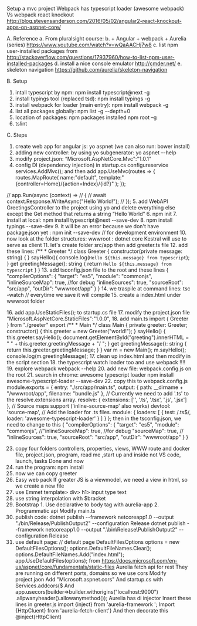 <!-- TOC insertAnchor:true orderedList:true -->


<!-- /TOC -->

Setup a mvc project
Webpack has typescript loader (awesome webpack)
Vs webpack react knockout 
http://blog.stevensanderson.com/2016/05/02/angular2-react-knockout-apps-on-aspnet-core/ 

A.	Reference
a.	From pluralsight course:
b.	+ Angular + webpack + Aurelia (series) https://www.youtube.com/watch?v=wQaAACHj7w8 
c.	list npm user-installed packages from http://stackoverflow.com/questions/17937960/how-to-list-npm-user-installed-packages 
d.	install a nice console emulator http://cmder.net/ 
e.	skeleton navigation https://github.com/aurelia/skeleton-navigation 

B.	Setup
1.	intall typescript by npm: npm install typescript@next -g
2.	install typings tool (replaced tsd): npm install typings -g
3.	install webpack for loader (main entry): npm install webpack -g
4.	list all packages globally:  npm list -g --depth=0
5.	location of packages: npm packages installed npm root –g
6.	tslint

C.	Steps
1.	create web app for angular js: yo aspnet (we can also run: bower install)
2.	adding new controller: by using yo subgenerator: yo aspnet –-help
3.	modify project.json:
“Microsoft.AspNetCore.Mvc":"1.0.1"
4.	config DI (dependency injection) in startup.cs
configureservice services.AddMvc(); 
and then add
app.UseMvc(routes => {
    routes.MapRoute(
        name:"default",
        template:"{controller=Home}/{action=Index}/{id?}"
    );
});

// app.Run(async (context) =>
// {
//     await context.Response.WriteAsync("Hello World!");
// });
5.	add WebAPI GreetingsController to the project using yo and delete everything else except the Get method that returns a string “Hello World”
6.	npm init
7.	install at local: npm install typescript@next --save-dev
8.	npm install typings --save-dev
9.	it will be an error because we don't have package.json yet : npm init --save-dev // for development environment
10.	now look at the folder structures: wwwroot : dotnet core Kestral will use to serve as client
11.	let's create folder src/app then add greeter.ts file
12.	add these lines:
/** * Greeter */ class Greeter { constructor(private message: string) {
}
sayHello(){
    console.log(`Hello ${this.message} from typescript`);
}
get greetingMessage(): string {
    return `Hello ${this.message} from typescript`
}
}
13.	add tsconfig.json file to the root and these lines 
{ "compilerOptions": { "target": "es5", "module": "commonjs", "inlineSourceMap": true, //for debug "inlineSources": true, "sourceRoot": "src/app", "outDir": "wwwroot/app"
}
}
14.	 we traspile at command lines: tsc -watch // everytime we save it will compile
15.	 create a index.html under wwwroot folder
<meta charset="UTF-8">
<title>Welcome to ASPNET Core 1.0</title>
<script src="app/greeter.js"></script>
<div id="greeting">
</div>
<script>
    var greeterObj = new Greeter("World");
    document.getElementByID("greeting").innerHTML = "<h1>" + greeterObj.greetingMessage() + "/</h1>";
</script>
16.	 add app.UseStaticFiles(); to startup.cs file
17.	modify the project.json file "Microsoft.AspNetCore.StaticFiles":"1.0.0",
18.	add main.ts
import { Greeter } from "./greeter" export /** * Main */ class Main { private greeter: Greeter; constructor() { this.greeter = new Greeter("world!"); } sayHello() { this.greeter.sayHello(); document.getElementById("greeting").innerHTML = "
" + this.greeter.greetingMessage + "/
"; } get greetingMessage(): string { return this.greeter.greetingMessage; } }
var m = new Main(); m.sayHello(); console.log(m.greetingMessage);
17. clean up index.html and then modify in the script section
18. the typescript watch loader too and use webpack !!!!
 	19. explore webpack webpack --help
20. add new file: webpack.config.js on the root
21. search in chrome: awesome typescript loader npm install awesome-typescript-loader --save-dev
22. copy this to webpack.config.js
module.exports = { entry: "./src/app/main.ts", output: { path: __dirname + "/wwwroot/app", filename: "bundle.js" },
// Currently we need to add '.ts' to the resolve.extensions array. resolve: { extensions: ['', '.ts', '.tsx', '.js', '.jsx'] },
// Source maps support ('inline-source-map' also works) devtool: 'source-map',
// Add the loader for .ts files. module: { loaders: [ { test: /.ts$/, loader: 'awesome-typescript-loader' } ] } };
then in the tsconfig.json, we need to change to this { "compilerOptions": { "target": "es5", "module": "commonjs", //"inlineSourceMap": true, //for debug "sourceMap": true, // "inlineSources": true, "sourceRoot": "src/app", "outDir": "wwwroot/app"
}
}
 
23. copy four folders controllers, properties, views, WWW route and docker file, project.json, program, read me ,start up and inside not VS code, launch, tasks Done and now 
24. run the program: npm install 
25. now we can copy greeter
26. Easy web pack If greater JS is a viewmodel, we need a view in html, so we create a new file
27. use Emmet template> div> h1> input type text
28. use string interpolation with $bracket
29. Bootstrap 1. Use declarative to body tag with aurelia-app 2. Programmatic api Modify main.ts
30. publish code: 
dotnet publish
      --framework netcoreapp1.0 
      --output "./bin/Release/PublishOutput2"
      --configuration Release
dotnet publish --framework netcoreapp1.0 --output ".\bin\Release\PublishOutput2"      --configuration Release
31. use default page:
            // default page
            DefaultFilesOptions options = new DefaultFilesOptions();
            options.DefaultFileNames.Clear();
            options.DefaultFileNames.Add("index.html");
            app.UseDefaultFiles(options);
from https://docs.microsoft.com/en-us/aspnet/core/fundamentals/static-files 
Aurelia fetch api for rest
They are running on different ports, domains so we use cors
Modify project.jaon Add "Microsoft.aspnet.cors"
And startup.cs with Services.addcors($
And app.usecors(builder=>builder.withorigins("localhost:9000") .allpwanyheader().allowanymethod());
Aurelia has di injector Insert these lines in greeter.js import {inject} from 'aurelia-framework '; Import {HttpCluent} from 'aurelia-fetch-client'}
And then decorate this @inject(HttpClient)


